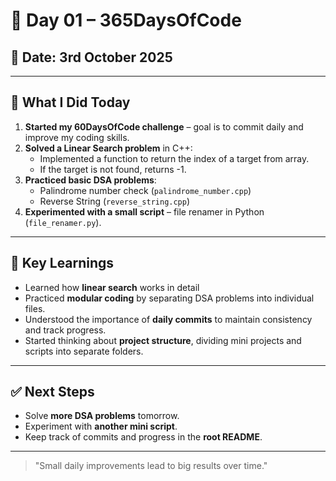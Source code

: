 # 🚀 Day 01 – 365DaysOfCode

## 📅 Date: 3rd October 2025

---

## 📌 What I Did Today

1. **Started my 60DaysOfCode challenge** – goal is to commit daily and improve my coding skills.  
2. **Solved a Linear Search problem**  in C++:
   - Implemented a function to return the index of a target from array.
   - If the target is not found, returns -1.
3. **Practiced basic DSA problems**:
   - Palindrome number check (`palindrome_number.cpp`)
   - Reverse String (`reverse_string.cpp`)
5. **Experimented with a small script** – file renamer in Python (`file_renamer.py`).  

---

## 🧠 Key Learnings

- Learned how **linear search** works in detail  
- Practiced **modular coding** by separating DSA problems into individual files.  
- Understood the importance of **daily commits** to maintain consistency and track progress. 
- Started thinking about **project structure**, dividing mini projects and scripts into separate folders.  


---

## ✅ Next Steps

- Solve **more DSA problems** tomorrow.  
- Experiment with **another mini script**.  
- Keep track of commits and progress in the **root README**.  

---

> "Small daily improvements lead to big results over time."  
